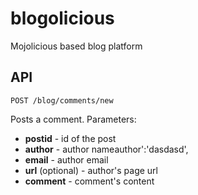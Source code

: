 blogolicious
============

Mojolicious based blog platform



## API

    POST /blog/comments/new

Posts a comment. Parameters:

 * **postid** - id of the post
 * **author** - author nameauthor':'dasdasd',
 * **email** - author email
 * **url** (optional) - author's page url
 * **comment** - comment's content
